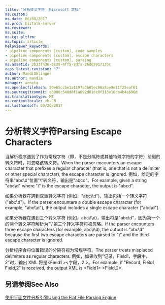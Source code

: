 ```yaml
---
title: "分析转义字符 |Microsoft 文档"
ms.custom: 
ms.date: 06/08/2017
ms.prod: biztalk-server
ms.reviewer: 
ms.suite: 
ms.tgt_pltfrm: 
ms.topic: article
helpviewer_keywords:
- pipeline components [custom], code samples
- pipeline components [custom], escape characters
- pipeline components [custom], parsing
ms.assetid: 2b33f436-3c29-4ff5-8dfa-26d6591713bc
caps.latest.revision: "7"
author: MandiOhlinger
ms.author: mandia
manager: anneta
ms.openlocfilehash: 50e65ccbe1a1197a3b85ec86a8ae9e11f25eaf61
ms.sourcegitcommit: cb908c540d8f1a692d01dc8f313e16cb4b4e696d
ms.translationtype: MT
ms.contentlocale: zh-CN
ms.lasthandoff: 09/20/2017
---
```

# <a name="parsing-escape-characters"></a><span data-ttu-id="04a29-102">分析转义字符</span><span class="sxs-lookup"><span data-stu-id="04a29-102">Parsing Escape Characters</span></span>
<span data-ttu-id="04a29-103">当解析程序遇到了作为常规字符（即，不是分隔符或其他特殊字符的字符）前缀的转义符时，将忽略该转义符。</span><span class="sxs-lookup"><span data-stu-id="04a29-103">When the parser encounters an escape character that prefixes a regular character (that is, one that is not a delimiter or other special character), the escape character is ignored.</span></span> <span data-ttu-id="04a29-104">例如，给定的字符串"abc\d"位置"\\"转义符，输出是"abcd"。</span><span class="sxs-lookup"><span data-stu-id="04a29-104">For example, given a string "abc\d" where "\\" is the escape character, the output is "abcd".</span></span>  
  
 <span data-ttu-id="04a29-105">如果分析器在遇到双重转义字符 (例如，"abc\\\d")，输出包括一个转义字符 ("abc\d")。</span><span class="sxs-lookup"><span data-stu-id="04a29-105">If the parser encounters a double escape character (for example, "abc\\\d"), the output includes a single escape character ("abc\d").</span></span>  
  
 <span data-ttu-id="04a29-106">如果分析器在遇到三个转义字符 (例如，abc\\\\\d)，输出将是"abc\d"，因为第一个的两个转义字符解析为"\\"第三个转义字符将被忽略。</span><span class="sxs-lookup"><span data-stu-id="04a29-106">If the parser encounters three escape characters (for example, abc\\\\\d), the output is "abc\d" because the first two escape characters are parsed to "\\" and the third escape character is ignored.</span></span>  
  
 <span data-ttu-id="04a29-107">分析程序会将位置错误的分隔符视为常规字符。</span><span class="sxs-lookup"><span data-stu-id="04a29-107">The parser treats misplaced delimiters as regular characters.</span></span> <span data-ttu-id="04a29-108">例如，如果收到"记录，Field1，字段中，2"时，输出 XML 将是\<Field1 >\<字段，2 >。</span><span class="sxs-lookup"><span data-stu-id="04a29-108">For example, if "Record, Field1, Field,2" is received, the output XML is \<Field1> \<Field,2>.</span></span>  
  
## <a name="see-also"></a><span data-ttu-id="04a29-109">另请参阅</span><span class="sxs-lookup"><span data-stu-id="04a29-109">See Also</span></span>  
 [<span data-ttu-id="04a29-110">使用平面文件分析引擎</span><span class="sxs-lookup"><span data-stu-id="04a29-110">Using the Flat File Parsing Engine</span></span>](../core/using-the-flat-file-parsing-engine.md)